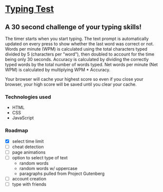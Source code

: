 # [Typing Test](https://avadnais.github.io/typing-test/)

## A 30 second challenge of your typing skills! 
The timer starts when you start typing. The text prompt is automatically updated on every <spacebar> press to show whether the last word was correct or not. 
Words per minute (WPM) is calculated using the total characters typed divided by 5 (characters per "word"), then doubled to account for the time being only 30 seconds.
Accuracy is calculated by dividing the correctly typed words by the total number of words typed.
Net words per minute (Net WPM) is calculated by multiplying WPM * Accuracy.

Your browser will cache your highest score so even if you close your browser, your high score will be saved until you clear your cache.

### Technologies used
  - HTML
  - CSS
  - JavaScript

### Roadmap
- [x] select time limit
- [ ] cheat detection
- [ ] page animations
-  [ ] option to select type of text
    - random words
    - random words w/ uppercase
    - paragraphs pulled from Project Gutenberg
- [ ] account creation
- [ ] type with friends
